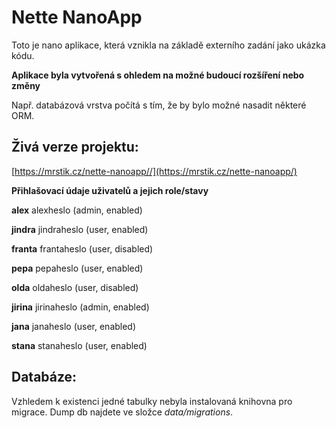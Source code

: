 Nette NanoApp
=================

Toto je nano aplikace, která vznikla na základě externího zadání jako ukázka kódu.

__Aplikace byla vytvořená s ohledem na možné budoucí rozšíření nebo změny__

Např. databázová vrstva počítá s tím, že by bylo možné nasadit některé ORM.

## Živá verze projektu:

[https://mrstik.cz/nette-nanoapp//](https://mrstik.cz/nette-nanoapp/)

__Přihlašovací údaje uživatelů a jejich role/stavy__

__alex__
alexheslo
(admin, enabled)

__jindra__
jindraheslo
(user, enabled)

__franta__
frantaheslo
(user, disabled)

__pepa__
pepaheslo
(user, enabled)

__olda__
oldaheslo
(user, disabled)

__jirina__
jirinaheslo
(admin, enabled)

__jana__
janaheslo
(user, enabled)

__stana__
stanaheslo
(user, enabled)

## Databáze:

Vzhledem k existenci jedné tabulky nebyla instalovaná knihovna pro migrace.
Dump db najdete ve složce _data/migrations_.
